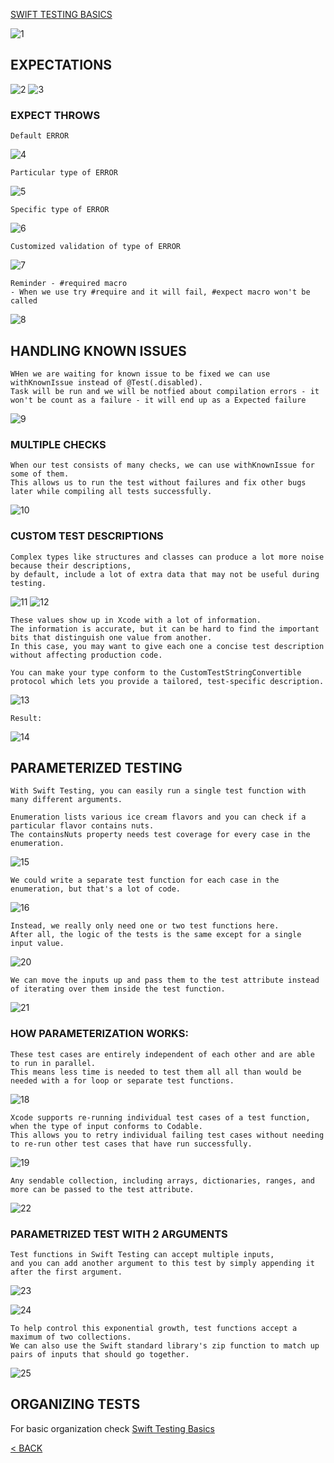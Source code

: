 [SWIFT TESTING BASICS](https://github.com/ceboolion/SwiftTesting/blob/main/Files/Basics.md)

![1](https://github.com/ceboolion/SwiftTesting/blob/main/Files/ImagesAdvanced/1.jpg)

## EXPECTATIONS
![2](https://github.com/ceboolion/SwiftTesting/blob/main/Files/ImagesAdvanced/2.jpg)
![3](https://github.com/ceboolion/SwiftTesting/blob/main/Files/ImagesAdvanced/3.jpg)

### EXPECT THROWS
```
Default ERROR
```
![4](https://github.com/ceboolion/SwiftTesting/blob/main/Files/ImagesAdvanced/4.jpg)

```
Particular type of ERROR
```
![5](https://github.com/ceboolion/SwiftTesting/blob/main/Files/ImagesAdvanced/5.jpg)

```
Specific type of ERROR
```
![6](https://github.com/ceboolion/SwiftTesting/blob/main/Files/ImagesAdvanced/6.jpg)

```
Customized validation of type of ERROR
```
![7](https://github.com/ceboolion/SwiftTesting/blob/main/Files/ImagesAdvanced/7.jpg)

```
Reminder - #required macro
- When we use try #require and it will fail, #expect macro won't be called
```
![8](https://github.com/ceboolion/SwiftTesting/blob/main/Files/ImagesAdvanced/8.jpg)

## HANDLING KNOWN ISSUES
 
```
WHen we are waiting for known issue to be fixed we can use withKnownIssue instead of @Test(.disabled).
Task will be run and we will be notfied about compilation errors - it won't be count as a failure - it will end up as a Expected failure
```
![9](https://github.com/ceboolion/SwiftTesting/blob/main/Files/ImagesAdvanced/9.jpg)

### MULTIPLE CHECKS
```
When our test consists of many checks, we can use withKnownIssue for some of them.
This allows us to run the test without failures and fix other bugs later while compiling all tests successfully.
```
![10](https://github.com/ceboolion/SwiftTesting/blob/main/Files/ImagesAdvanced/10.jpg)

### CUSTOM TEST DESCRIPTIONS
```
Complex types like structures and classes can produce a lot more noise because their descriptions,
by default, include a lot of extra data that may not be useful during testing.
```
![11](https://github.com/ceboolion/SwiftTesting/blob/main/Files/ImagesAdvanced/11.jpg)
![12](https://github.com/ceboolion/SwiftTesting/blob/main/Files/ImagesAdvanced/12.jpg)
```
These values show up in Xcode with a lot of information.
The information is accurate, but it can be hard to find the important bits that distinguish one value from another.
In this case, you may want to give each one a concise test description without affecting production code.

You can make your type conform to the CustomTestStringConvertible protocol which lets you provide a tailored, test-specific description.
```
![13](https://github.com/ceboolion/SwiftTesting/blob/main/Files/ImagesAdvanced/13.jpg)

```
Result:
```
![14](https://github.com/ceboolion/SwiftTesting/blob/main/Files/ImagesAdvanced/14.jpg)

## PARAMETERIZED TESTING
```
With Swift Testing, you can easily run a single test function with many different arguments.
```
```
Enumeration lists various ice cream flavors and you can check if a particular flavor contains nuts.
The containsNuts property needs test coverage for every case in the enumeration.
```
![15](https://github.com/ceboolion/SwiftTesting/blob/main/Files/ImagesAdvanced/15.jpg)

```
We could write a separate test function for each case in the enumeration, but that's a lot of code.
```
![16](https://github.com/ceboolion/SwiftTesting/blob/main/Files/ImagesAdvanced/16.jpg)

```
Instead, we really only need one or two test functions here.
After all, the logic of the tests is the same except for a single input value.
```
![20](https://github.com/ceboolion/SwiftTesting/blob/main/Files/ImagesAdvanced/20.jpg)
```
We can move the inputs up and pass them to the test attribute instead of iterating over them inside the test function.
```
![21](https://github.com/ceboolion/SwiftTesting/blob/main/Files/ImagesAdvanced/21.jpg)

### HOW PARAMETERIZATION WORKS:
```
These test cases are entirely independent of each other and are able to run in parallel.
This means less time is needed to test them all all than would be needed with a for loop or separate test functions.
```
![18](https://github.com/ceboolion/SwiftTesting/blob/main/Files/ImagesAdvanced/18.jpg)

```
Xcode supports re-running individual test cases of a test function, when the type of input conforms to Codable.
This allows you to retry individual failing test cases without needing to re-run other test cases that have run successfully.
```
![19](https://github.com/ceboolion/SwiftTesting/blob/main/Files/ImagesAdvanced/19.jpg)

```
Any sendable collection, including arrays, dictionaries, ranges, and more can be passed to the test attribute.
```
![22](https://github.com/ceboolion/SwiftTesting/blob/main/Files/ImagesAdvanced/22.jpg)

### PARAMETRIZED TEST WITH 2 ARGUMENTS
```
Test functions in Swift Testing can accept multiple inputs,
and you can add another argument to this test by simply appending it after the first argument.
```
![23](https://github.com/ceboolion/SwiftTesting/blob/main/Files/ImagesAdvanced/23.jpg)

![24](https://github.com/ceboolion/SwiftTesting/blob/main/Files/ImagesAdvanced/24.jpg)

```
To help control this exponential growth, test functions accept a maximum of two collections.
We can also use the Swift standard library's zip function to match up pairs of inputs that should go together.
```
![25](https://github.com/ceboolion/SwiftTesting/blob/main/Files/ImagesAdvanced/25.jpg)

## ORGANIZING TESTS
For basic organization check [Swift Testing Basics](https://github.com/ceboolion/SwiftTesting/tree/main/Files/Basics.md)

[< BACK](https://github.com/ceboolion/SwiftTesting)

